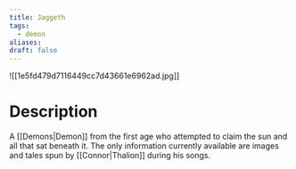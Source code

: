 ```yaml
---
title: Jaggeth
tags:
  - demon
aliases: 
draft: false
---
```

![[1e5fd479d7116449cc7d43661e6962ad.jpg]]
# Description
A [[Demons|Demon]] from the first age who attempted to claim the sun and all  that sat beneath it. The only information currently available are images and tales spun by [[Connor|Thalion]] during his songs.
